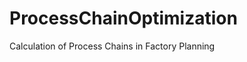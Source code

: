 ProcessChainOptimization
========================

Calculation of Process Chains in Factory Planning